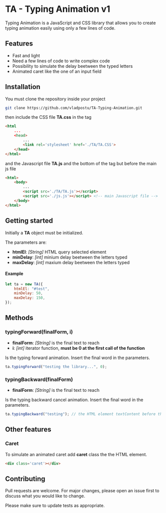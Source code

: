 

# TA - Typing Animation v1

Typing Animation is a JavaScript and CSS library that allows you to create typing animation easily using only a few lines of code.

## Features

- Fast and light
- Need a few lines of code to write complex code
- Possibility to simulate the delay beetween the typed letters
- Animated caret like the one of an input field

## Installation 

You must clone the repository inside your project

```bash
git clone https://github.com/vladpostu/TA-Typing-Animation.git 
```
then include the CSS file **TA.css** in the <head> tag

```html
<html
    ...
    <head>
        ... 
        <link rel='stylesheet' href='./TA/TA.CSS'>
    </head>
</html>
```
and the Javascript file **TA.js** and the bottom of the <body> tag but before the main js file

```html
<html>
    <body>
        ...
        <script src='./TA/TA.js'></script>
        <script src='./js.js'></script> <!-- main Javascript file --> 
    </body>
</html>
```

## Getting started

Initially a **TA** object must be initialized.

The parameters are: 

- **htmlEl**: *[String]* HTML query selected element
- **minDelay**:  *[int]* minium delay beetween the letters typed
- **maxDelay**:  *[int]* maxium delay beetween the letters typed


#### Example

```js
let ta = new TA({
    htmlEl: "#test",
    minDelay: 50,
    maxDelay: 150,
});
```
## Methods

### typingForward(finalForm, i) 
- **finalForm**: *[String]* is the final text to reach
- **i**: *[int]* iterator function, **must be 0 at the first call of the function**


Is the typing forward animation. Insert the final word in the parameters.

```js
ta.typingForward("testing the library...", 0);
```

### typingBackward(finalForm) 
- **finalForm**: *[String]* is the final text to reach


Is the typing backward cancel animation. Insert the final word in the parameters.

```js
ta.typingBackward("testing"); // the HTML element textContent before the function was "testing the library..."
```

## Other features

### Caret

To simulate an animated caret add **caret** class the the HTML element.

```html
<div class='caret'></div>
```

## Contributing
Pull requests are welcome. For major changes, please open an issue first to discuss what you would like to change.

Please make sure to update tests as appropriate.
